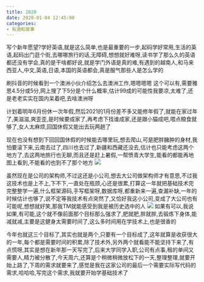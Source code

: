 ```yaml
---
title: 2020
date: 2020-01-04 12:45:00
categories: 
- 有酒和故事
---
```

写个新年愿望?学好英语,就是这么简单,也是最重要的一步,起码学好常用,生活的英语,起码出门逛个街,去哪哪旅行的话,无障碍,想想就好难呀,读书学了那么久的英语都还没有学会,真的是干啥都好说,就是学门外语是真的难,有遇到的越南人,和马来西亚人,中文,英语,日语,本国的英语都会,真是服气那些人是怎么学的

刷抖音的时候看到一个澳洲小伙介绍怎么去澳洲工作,嗯嗯嗯嗯 这个可以有,需要雅思4.5分或5分,网上搜了下5分是个什么概率,估计99成的可能性我要凉,太难了,还是老老实实在国内呆着吧,去啥澳洲呀

计划着明年6月份休一次年假,然后2021的1月份差不多又能修年假了,就能在家过年了,美滋滋,爽歪歪,是时候要成家了,再考虑下找谁成家,还是跟小猫成吧,喂点粮食就够了,女人太麻烦,回国休假又能出去玩两趟了

现在也没有想到下回回国休假的时候能去哪里玩,想去爬山,可是肥胖臃肿的身材,我怕要滚下来,云南去过了,四川也去过了,新疆和西藏还没去,估计也只能考虑这两个地方了,去这两地旅行也无聊,而且还是赶上暑假,一帮愤青大学生,能看的都能再地图上看到,不能看的也到不了那个地方
![](https://cdn.jsdelivr.net/gh/YangAnLin/images/copy_20201213152805.jpeg)

虽然现在是公司的架构师,不过这还是小公司,想去大公司做架构师才有意思,不过我这技术也是上不上,下不下,一直处在瓶颈,心还是很累,打算这一年就把基础技术完完整整学一遍,什么框架源码,手写框架呀,数据库呀,都重新来一遍,查漏补缺,一年的时候估计也够了,说不定等我技术有点突然了,又恰好我这小公司,变成了大公司也有可能呢,想想就好笑,那我TM就能感受到我是被历史选中的人
![](https://cdn.jsdelivr.net/gh/YangAnLin/images/copy_20201213152817.jpeg)
如果有可以,我说如果,有可能,这个就不像前面那个目标那么强求了,肥就肥,胖就胖,去锻炼下身体,能减就减,主要是这健身太需要时间了,这么多时间用在学技术上,也是很香的

今年也就这三个目标了,其实也就是两个,只要有一个目标成了,这年就算是收获很大的一年,每个都是需要时间的积累,除了技术外,另外两个就看能不能坚持下来了,有点慌呀,其实是想在新年那一天写完了,后来大学同学入职,公司有点事,租的单间又需要人,精力被分散了,今天周六,还算是个稍微稍微放松下的一天,整理整理,就要开始上路了,下周的需求就要来了,感觉是我在这家公司的最后一个需要实际写代码的需求,哈哈哈,写完这个需求,我就要开始学基础技术了
